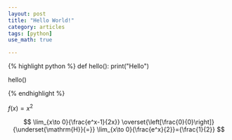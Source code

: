 ```yaml
---
layout: post
title: "Hello World!"
category: articles
tags: [python]
use_math: true

---
```


{% highlight python %}
def hello():
  print("Hello")

hello()

{% endhighlight %}


$f(x) = x^2$

$$
  \lim_{x\to 0}{\frac{e^x-1}{2x}}
  \overset{\left[\frac{0}{0}\right]}{\underset{\mathrm{H}}{=}}
  \lim_{x\to 0}{\frac{e^x}{2}}={\frac{1}{2}}
$$